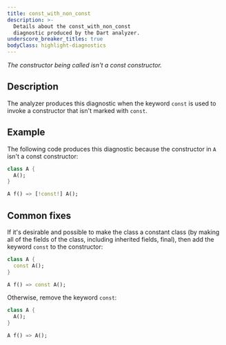 ```yaml
---
title: const_with_non_const
description: >-
  Details about the const_with_non_const
  diagnostic produced by the Dart analyzer.
underscore_breaker_titles: true
bodyClass: highlight-diagnostics
---
```


_The constructor being called isn't a const constructor._

## Description

The analyzer produces this diagnostic when the keyword `const` is used to
invoke a constructor that isn't marked with `const`.

## Example

The following code produces this diagnostic because the constructor in `A`
isn't a const constructor:

```dart
class A {
  A();
}

A f() => [!const!] A();
```

## Common fixes

If it's desirable and possible to make the class a constant class (by
making all of the fields of the class, including inherited fields, final),
then add the keyword `const` to the constructor:

```dart
class A {
  const A();
}

A f() => const A();
```

Otherwise, remove the keyword `const`:

```dart
class A {
  A();
}

A f() => A();
```
